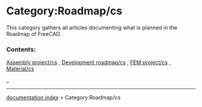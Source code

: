 # Category:Roadmap/cs
This category gathers all articles documenting what is planned in the Roadmap of FreeCAD.

### Contents:

[Assembly project/cs](Assembly_project/cs.md) , [Development roadmap/cs](Development_roadmap/cs.md) , [FEM project/cs](FEM_project/cs.md) , [Material/cs](Material/cs.md)

_

---
[documentation index](../README.md) > Category:Roadmap/cs
